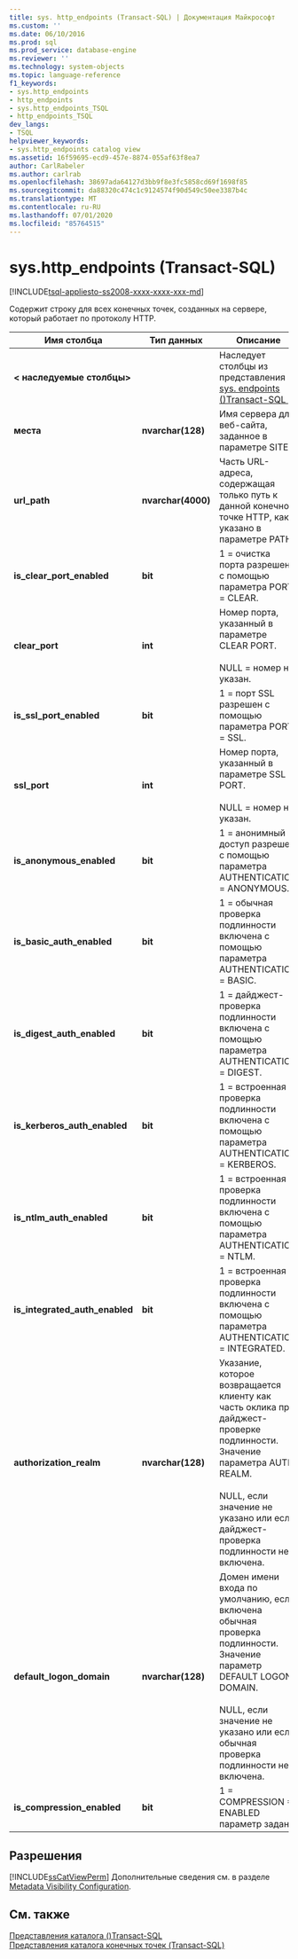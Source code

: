 ```yaml
---
title: sys. http_endpoints (Transact-SQL) | Документация Майкрософт
ms.custom: ''
ms.date: 06/10/2016
ms.prod: sql
ms.prod_service: database-engine
ms.reviewer: ''
ms.technology: system-objects
ms.topic: language-reference
f1_keywords:
- sys.http_endpoints
- http_endpoints
- sys.http_endpoints_TSQL
- http_endpoints_TSQL
dev_langs:
- TSQL
helpviewer_keywords:
- sys.http_endpoints catalog view
ms.assetid: 16f59695-ecd9-457e-8874-055af63f8ea7
author: CarlRabeler
ms.author: carlrab
ms.openlocfilehash: 38697ada64127d3bb9f8e3fc5858cd69f1698f85
ms.sourcegitcommit: da88320c474c1c9124574f90d549c50ee3387b4c
ms.translationtype: MT
ms.contentlocale: ru-RU
ms.lasthandoff: 07/01/2020
ms.locfileid: "85764515"
---
```

# <a name="syshttp_endpoints-transact-sql"></a>sys.http_endpoints (Transact-SQL)
[!INCLUDE[tsql-appliesto-ss2008-xxxx-xxxx-xxx-md](../../includes/applies-to-version/sqlserver.md)]

  Содержит строку для всех конечных точек, созданных на сервере, который работает по протоколу HTTP.  
  
|Имя столбца|Тип данных|Описание|  
|-----------------|---------------|-----------------|  
|**< наследуемые столбцы>**||Наследует столбцы из представления [sys. endpoints &#40;&#41;Transact-SQL ](../../relational-databases/system-catalog-views/sys-endpoints-transact-sql.md).|  
|**места**|**nvarchar(128)**|Имя сервера для веб-сайта, заданное в параметре SITE.|  
|**url_path**|**nvarchar(4000)**|Часть URL-адреса, содержащая только путь к данной конечной точке HTTP, как указано в параметре PATH. |  
|**is_clear_port_enabled**|**bit**|1 = очистка порта разрешена с помощью параметра PORT = CLEAR.|  
|**clear_port**|**int**|Номер порта, указанный в параметре CLEAR PORT.<br /><br /> NULL = номер не указан.|  
|**is_ssl_port_enabled**|**bit**|1 = порт SSL разрешен с помощью параметра PORT = SSL.|  
|**ssl_port**|**int**|Номер порта, указанный в параметре SSL PORT.<br /><br /> NULL = номер не указан.|  
|**is_anonymous_enabled**|**bit**|1 = анонимный доступ разрешен с помощью параметра AUTHENTICATION = ANONYMOUS.|  
|**is_basic_auth_enabled**|**bit**|1 = обычная проверка подлинности включена с помощью параметра AUTHENTICATION = BASIC.|  
|**is_digest_auth_enabled**|**bit**|1 = дайджест-проверка подлинности включена с помощью параметра AUTHENTICATION = DIGEST.|  
|**is_kerberos_auth_enabled**|**bit**|1 = встроенная проверка подлинности включена с помощью параметра AUTHENTICATION = KERBEROS.|  
|**is_ntlm_auth_enabled**|**bit**|1 = встроенная проверка подлинности включена с помощью параметра AUTHENTICATION = NTLM.|  
|**is_integrated_auth_enabled**|**bit**|1 = встроенная проверка подлинности включена с помощью параметра AUTHENTICATION = INTEGRATED.|  
|**authorization_realm**|**nvarchar(128)**|Указание, которое возвращается клиенту как часть оклика при дайджест-проверке подлинности. Значение параметра AUTH REALM.<br /><br /> NULL, если значение не указано или если дайджест-проверка подлинности не включена.|  
|**default_logon_domain**|**nvarchar(128)**|Домен имени входа по умолчанию, если включена обычная проверка подлинности. Значение параметр DEFAULT LOGON DOMAIN.<br /><br /> NULL, если значение не указано или если обычная проверка подлинности не включена.|  
|**is_compression_enabled**|**bit**|1 = COMPRESSION = ENABLED параметр задан.|  
  
## <a name="permissions"></a>Разрешения  
 [!INCLUDE[ssCatViewPerm](../../includes/sscatviewperm-md.md)] Дополнительные сведения см. в разделе [Metadata Visibility Configuration](../../relational-databases/security/metadata-visibility-configuration.md).  
  
## <a name="see-also"></a>См. также  
 [Представления каталога &#40;&#41;Transact-SQL](../../relational-databases/system-catalog-views/catalog-views-transact-sql.md)   
 [Представления каталога конечных точек (Transact-SQL)](../../relational-databases/system-catalog-views/endpoints-catalog-views-transact-sql.md)  
  
  

